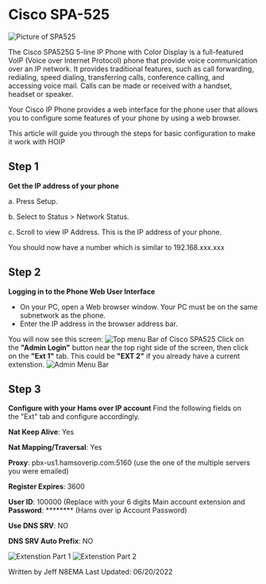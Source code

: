 # Cisco SPA-525
![Picture of SPA525](https://user-images.githubusercontent.com/65520146/174688561-4787f8ae-8d77-4bae-9228-1fbd294a23a6.png)

The Cisco SPA525G 5-line IP Phone with Color Display is a full-featured VoIP (Voice over Internet Protocol) phone that provide voice communication over an IP network. It provides traditional features, such as call forwarding, redialing, speed dialing, transferring calls, conference calling, and accessing voice mail. Calls can be made or received with a handset, headset or speaker.

Your Cisco IP Phone provides a web interface for the phone user that allows you to configure some features of your phone by using a web browser.

This article will guide you through the steps for basic configuration to make it work with HOIP

## Step 1
**Get the IP address of your phone**

a. Press Setup.

b. Select to Status > Network Status.

c. Scroll to view IP Address. This is the IP address of your phone.

You should now have a number which is similar to 192.168.xxx.xxx
## Step 2

**Logging in to the Phone Web User Interface**
* On your PC, open a Web browser window. Your PC must be on the same subnetwork as the phone.
* Enter the IP address in the browser address bar.

You will now see this screen:
![Top menu Bar of Cisco SPA525](https://user-images.githubusercontent.com/65520146/174688789-60893e08-7f8d-4e08-9691-ab2cad8105e7.png)
Click on the **"Admin Login"** button near the top right side of the screen, then click on the **"Ext 1"** tab. This could be **"EXT 2"** if you already have a current extenstion.
![Admin Menu Bar](https://user-images.githubusercontent.com/65520146/174689423-1052c960-17d2-4505-a134-7b06f9099991.png)

## Step 3

**Configure with your Hams over IP account**
Find the following fields on the "Ext" tab and configure accordingly.

**Nat Keep Alive**: Yes

**Nat Mapping/Traversal**: Yes

**Proxy**: pbx-us1.hamsoverip.com:5160 (use the one of the multiple servers you were emailed)

**Register Expires**: 3600

**User ID**: 100000 (Replace with your 6 digits Main account extension and **Password**: ******** (Hams over ip Account Password)

**Use DNS SRV**: NO

**DNS SRV Auto Prefix**: NO

![Extenstion Part 1](https://user-images.githubusercontent.com/65520146/174689828-8d9bbc16-08a3-4f0c-903c-d59fd9e7b0c1.png)
![Extenstion Part 2](https://user-images.githubusercontent.com/65520146/174689834-822579c8-d276-41db-aebc-496cfc401797.png)

Written by Jeff N8EMA
Last Updated: 06/20/2022
